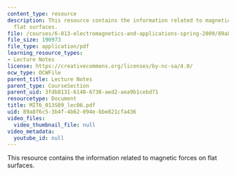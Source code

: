 ```yaml
---
content_type: resource
description: This resource contains the information related to magnetic forces on
  flat surfaces.
file: /courses/6-013-electromagnetics-and-applications-spring-2009/89a8f6c53b4f4b62094ebbe821cfa436_MIT6_013S09_lec06.pdf
file_size: 190973
file_type: application/pdf
learning_resource_types:
- Lecture Notes
license: https://creativecommons.org/licenses/by-nc-sa/4.0/
ocw_type: OCWFile
parent_title: Lecture Notes
parent_type: CourseSection
parent_uid: 3fdb8131-6148-6738-aed2-aea9b1cebd71
resourcetype: Document
title: MIT6_013S09_lec06.pdf
uid: 89a8f6c5-3b4f-4b62-094e-bbe821cfa436
video_files:
  video_thumbnail_file: null
video_metadata:
  youtube_id: null
---
```

This resource contains the information related to magnetic forces on flat surfaces.